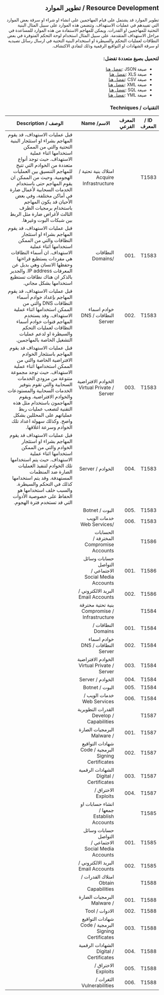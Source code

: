 <div dir="rtl" align='right'>

## Resource Development / تطوير الموارد

تطوير الموارد قد يشتمل على قيام المهاجمين على انشاء او شراء او سرقة بعض الموارد التي تفييدهم في عمليات الاستهداف. وتتضمن هذه الموارد على سبيل المثال البنية التحتية للمهاجمين او القدرات. ويمكن للمهاجم الاستفادة من هذه الموارد للمساعدة في مراحل الاستهداف المتقدمة. على سبيل المثال استخدام لوحة التحكم المتوفرة في بعض النطاقات لعمليات التحكم والسيطرة او استخدام البنية التحتية في ارسال رسائل تصيديه او سرقة الشهادات او التواقيع الرقمية وذلك لتفادي الاكتشاف.

### لتحميل بصيغ متعددة تفضل:
- صيغة JSON :[تفضل هنا](/) 
- صيغة XLS :[تفضل هنا](/)
- صيغة CSV :[تفضل هنا](/) 
- صيغة XML :[تفضل هنا](/)
- صيغة SQL :[تفضل هنا](/)
- صيغة YML :[تفضل هنا](/) 
### التقنيات / Techniques
| ID / المعرف | المعرف الفرعي | الاسم/ Name                                            |  الوصف / Description                                                                                                                                                                                                                                                                                                                                                                                           |
|-------------|---------------|--------------------------------------------------------|----------------------------------------------------------------------------------------------------------------------------------------------------------------------------------------------------------------------------------------------------------------------------------------------------------------------------------------------------------------------------------------------------------------|
| T1583       |               |  امتلاك بنية تحتية / Acquire Infrastructure            | قبل عمليات الاستهداف، قد يقوم المهاجم بشراء او استئجار البنية التحتية والتي من الممكن استخدامها اثناء عملية الاستهداف. حيث توجد أنواع متعددة من الخوادم التي تتيح للمهاجم التنسيق بين العمليات الهجومية. وحيث من الممكن ان يقوم المهاجم حتى باستخدام الخدمات السحابية لأعمال ضارة في أماكن مختلفة، وفي بعض الأحيان قد يكون المهاجم باستخدام برمجيات الطرف الثالث لأغراض ضارة مثل الربط بين شبكات البوت وغيرها. |
| T1583       | .001          | النطاقات /Domains                                      | قبل عمليات الاستهداف، قد يقوم المهاجم بشراء او استئجار النطاقات والتي من الممكن استخدامها اثناء عملية الاستهداف. ان أسماء النطاقات هي مفردات يستطيع قراءتها وحفظها الانسان وهي بديل عن المعرفات IP address. والجدير بالذكر ان هناك نطاقات تستطيع استخدامها بشكل مجاني.                                                                                                                                         |
| T1583       | .002          | خوادم اسماء النطاقات / DNS Server                      | قبل عمليات الاستهداف، قد يقوم المهاجم بإعداد خوادم أسماء النطاقات DNS والتي من الممكن استخدامها اثناء عملية الاستهداف. وقد يستخدم المهاجم قنوات خوادم أسماء النطاقات لعمليات التحكم والسيطرة او لدعم عمليات التشغيل الخاصة بالمهاجمين.                                                                                                                                                                         |
| T1583       | .003          | الخوادم الافتراضية / Virtual Private Server            | قبل عمليات الاستهداف قد يقوم المهاجم باستئجار الخوادم الافتراضية الخاصة والتي من الممكن استخدامها اثناء عملية الاستهداف. حيث توجد مجموعة متنوعة من مزودي الخدمات السحابية والتي تقوم بتوفير الخدمات السحابية والمستودعات والخوادم الافتراضية. ويقوم المهاجمون باستخدام مثل هذه التقنية لتصعب عمليات ربط عملياتهم على المحللين بشكل واضح. وكذلك سهولة اعداد تلك الخوادم وسرعة اغلاقها.                          |
| T1583       | .004          | الخوادم / Server                                       | قبل عمليات الاستهداف قد يقوم المهاجم بشراء او استئجار الخوادم والتي من الممكن استخدامها اثناء عملية الاستهداف. حيث يتم استخدامها تلك الخوادم لتنفيذ العمليات الضارة ضد المنظمات المستهدفة. وقد يتم استخدامها كذلك في التحكم والسيطرة. والسبب خلف استخدامها هو الحفاظ على خصوصية الأدوات التي قد تستخدم فترة الهجوم.                                                                                            |
| T1583       | .005          |  البوت / Botnet                                        |                                                                                                                                                                                                                                                                                                                                                                                                                |
| T1583       | .006          | خدمات الويب /Web Services                              |                                                                                                                                                                                                                                                                                                                                                                                                                |
| T1586       |               | الحسابات المخترقة / Compromise Accounts                |                                                                                                                                                                                                                                                                                                                                                                                                                |
| T1586       | .001          | حسابات وسائل التواصل الاجتماعي / Social Media Accounts |                                                                                                                                                                                                                                                                                                                                                                                                                |
| T1586       | .002          | البريد الالكتروني / Email Accounts                     |                                                                                                                                                                                                                                                                                                                                                                                                                |
| T1584       |               | بنية تحتية مخترقة / Compromise Infrastructure          |                                                                                                                                                                                                                                                                                                                                                                                                                |
| T1584       | .001          | النطاقات / Domains                                     |                                                                                                                                                                                                                                                                                                                                                                                                                |
| T1584       | .002          | خوادم اسماء النطاقات / DNS Server                      |                                                                                                                                                                                                                                                                                                                                                                                                                |
| T1584       | .003          | الخوادم الافتراضية / Virtual Private Server            |                                                                                                                                                                                                                                                                                                                                                                                                                |
| T1584       | .004          | الخوادم /  Server                                      |                                                                                                                                                                                                                                                                                                                                                                                                                |
| T1584       | .005          | البوت / Botnet                                         |                                                                                                                                                                                                                                                                                                                                                                                                                |
| T1584       | .006          | خدمات الويب / Web Services                             |                                                                                                                                                                                                                                                                                                                                                                                                                |
| T1587       |               | القدرات التطويرية / Develop Capabilities               |                                                                                                                                                                                                                                                                                                                                                                                                                |
| T1587       | .001          | البرمجيات الضارة / Malware                             |                                                                                                                                                                                                                                                                                                                                                                                                                |
| T1587       | .002          | شهادات التواقيع البرمجية / Code Signing Certificates   |                                                                                                                                                                                                                                                                                                                                                                                                                |
| T1587       | .003          | الشهادات الرقمية / Digital Certificates                |                                                                                                                                                                                                                                                                                                                                                                                                                |
| T1587       | .004          | الاختراق / Exploits                                    |                                                                                                                                                                                                                                                                                                                                                                                                                |
| T1585       |               | انشاء حسابات او جمعها / Establish Accounts             |                                                                                                                                                                                                                                                                                                                                                                                                                |
| T1585       | .001          | حسابات وسائل التواصل الاجتماعي / Social Media Accounts |                                                                                                                                                                                                                                                                                                                                                                                                                |
| T1585       | .002          | البريد الالكتروني / Email Accounts                     |                                                                                                                                                                                                                                                                                                                                                                                                                |
| T1588       |               | امتلاك القدرات / Obtain Capabilities                   |                                                                                                                                                                                                                                                                                                                                                                                                                |
| T1588       | .001          | البرمجيات الضارة / Malware                             |                                                                                                                                                                                                                                                                                                                                                                                                                |
| T1588       | .002          | الادوات / Tool                                         |                                                                                                                                                                                                                                                                                                                                                                                                                |
| T1588       | .003          | شهادات التواقيع البرمجية / Code Signing Certificates   |                                                                                                                                                                                                                                                                                                                                                                                                                |
| T1588       | .004          | الشهادات الرقمية / Digital Certificates                |                                                                                                                                                                                                                                                                                                                                                                                                                |
| T1588       | .005          | الاختراق / Exploits                                    |                                                                                                                                                                                                                                                                                                                                                                                                                |
| T1588       | .006          | الثغرات / Vulnerabilities                              |                                                                                                                                                                                                                                                                                                                                                                                                                |




</div>

